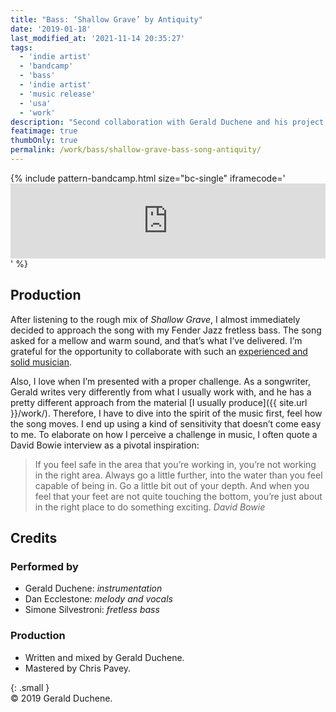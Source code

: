 ```yaml
---
title: "Bass: ‘Shallow Grave’ by Antiquity"
date: '2019-01-18'
last_modified_at: '2021-11-14 20:35:27'
tags:
  - 'indie artist'
  - 'bandcamp'
  - 'bass'
  - 'indie artist'
  - 'music release'
  - 'usa'
  - 'work'
description: "Second collaboration with Gerald Duchene and his project Antiquity. I recorded a bass track for this beautiful song."
featimage: true
thumbOnly: true
permalink: /work/bass/shallow-grave-bass-song-antiquity/
---
```

{% include pattern-bandcamp.html size="bc-single" iframecode='<iframe style="border: 0; width: 100%; height: 120px;" src="https://bandcamp.com/EmbeddedPlayer/track=1048816351/size=large/bgcol=ffffff/linkcol=333333/tracklist=false/artwork=small/transparent=true/"><a href="https://sessions.antiquity-music.com/track/shallow-grave">Shallow Grave by Antiquity</a></iframe>' %}

## Production

After listening to the rough mix of _Shallow Grave_, I almost immediately decided to approach the song with my Fender Jazz fretless bass. The song asked for a mellow and warm sound, and that’s what I’ve delivered. I’m grateful for the opportunity to collaborate with such an [experienced and solid musician](https://antiquity-music.com/).

Also, I love when I’m presented with a proper challenge. As a songwriter, Gerald writes very differently from what I usually work with, and he has a pretty different approach from the material [I usually produce]({{ site.url }}/work/). Therefore, I have to dive into the spirit of the music first, feel how the song moves. I end up using a kind of sensitivity that doesn’t come easy to me. To elaborate on how I perceive a challenge in music, I often quote a David Bowie interview as a pivotal inspiration:

> If you feel safe in the area that you’re working in, you’re not working in the right area. Always go a little further, into the water than you feel capable of being in. Go a little bit out of your depth. And when you feel that your feet are not quite touching the bottom, you’re just about in the right place to do something exciting.
> <cite>David Bowie</cite>

## Credits

### Performed by

- Gerald Duchene: _instrumentation_
- Dan Ecclestone: _melody and vocals_
- Simone Silvestroni: _fretless bass_

### Production

- Written and mixed by Gerald Duchene.  
- Mastered by Chris Pavey.

{: .small }
<br>&copy; 2019 Gerald Duchene.